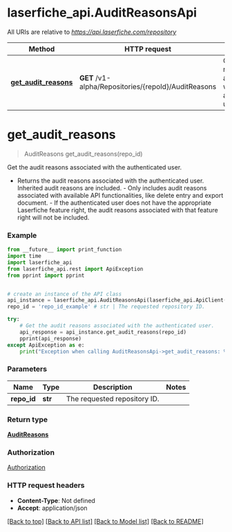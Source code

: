 # laserfiche_api.AuditReasonsApi

All URIs are relative to *https://api.laserfiche.com/repository*

Method | HTTP request | Description
------------- | ------------- | -------------
[**get_audit_reasons**](AuditReasonsApi.md#get_audit_reasons) | **GET** /v1-alpha/Repositories/{repoId}/AuditReasons | Get the audit reasons associated with the authenticated user.

# **get_audit_reasons**
> AuditReasons get_audit_reasons(repo_id)

Get the audit reasons associated with the authenticated user.

- Returns the audit reasons associated with the authenticated user. Inherited audit reasons are included. - Only includes audit reasons associated with available API functionalities, like delete entry and export document. - If the authenticated user does not have the appropriate Laserfiche feature right, the audit reasons associated with that feature right will not be included.

### Example
```python
from __future__ import print_function
import time
import laserfiche_api
from laserfiche_api.rest import ApiException
from pprint import pprint


# create an instance of the API class
api_instance = laserfiche_api.AuditReasonsApi(laserfiche_api.ApiClient(configuration))
repo_id = 'repo_id_example' # str | The requested repository ID.

try:
    # Get the audit reasons associated with the authenticated user.
    api_response = api_instance.get_audit_reasons(repo_id)
    pprint(api_response)
except ApiException as e:
    print("Exception when calling AuditReasonsApi->get_audit_reasons: %s\n" % e)
```

### Parameters

Name | Type | Description  | Notes
------------- | ------------- | ------------- | -------------
 **repo_id** | **str**| The requested repository ID. | 

### Return type

[**AuditReasons**](AuditReasons.md)

### Authorization

[Authorization](../README.md#Authorization)

### HTTP request headers

 - **Content-Type**: Not defined
 - **Accept**: application/json

[[Back to top]](#) [[Back to API list]](../README.md#documentation-for-api-endpoints) [[Back to Model list]](../README.md#documentation-for-models) [[Back to README]](../README.md)

